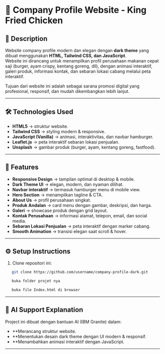 # 🍔 Company Profile Website - King Fried Chicken

## 📌 Description
Website company profile modern dan elegan dengan **dark theme** yang dibuat menggunakan **HTML, Tailwind CSS, dan JavaScript**.  
Website ini dirancang untuk menampilkan profil perusahaan makanan cepat saji (burger, ayam crispy, kentang goreng, dll), dengan animasi interaktif, galeri produk, informasi kontak, dan sebaran lokasi cabang melalui peta interaktif.  

Tujuan dari website ini adalah sebagai sarana promosi digital yang profesional, responsif, dan mudah dikembangkan lebih lanjut.

---

## 🛠️ Technologies Used
- **HTML5** → struktur website.  
- **Tailwind CSS** → styling modern & responsive.  
- **JavaScript (Vanilla)** → animasi, interaktivitas, dan navbar hamburger.  
- **Leaflet.js** → peta interaktif sebaran lokasi penjualan.  
- **Unsplash** → gambar produk (burger, ayam, kentang goreng, fastfood).  

---

## 🌟 Features
- **Responsive Design** → tampilan optimal di desktop & mobile.  
- **Dark Theme UI** → elegan, modern, dan nyaman dilihat.  
- **Navbar interaktif** → termasuk hamburger menu di mobile view.  
- **Hero Section** → menampilkan tagline & CTA.  
- **About Us** → profil perusahaan singkat.  
- **Produk Andalan** → card menu dengan gambar, deskripsi, dan harga.  
- **Galeri** → showcase produk dengan grid layout.  
- **Kontak Perusahaan** → informasi alamat, telepon, email, dan social media.  
- **Sebaran Lokasi Penjualan** → peta interaktif dengan marker cabang.  
- **Smooth Animation** → transisi elegan saat scroll & hover.  

---

## ⚙️ Setup Instructions
1. Clone repositori ini:
```bash
   git clone https://github.com/username/company-profile-dark.git
```
```bash
   buka folder projet nya
```
```bash
   buka file Index.html di browser
```

---

## 🤖 AI Support Explanation
Project ini dibuat dengan bantuan AI (IBM Granite) dalam:
- **Merancang struktur website.
- **Menentukan desain dark theme dengan UI modern & responsif. 
- **Menambahkan animasi interaktif dengan JavaScript. 

---
